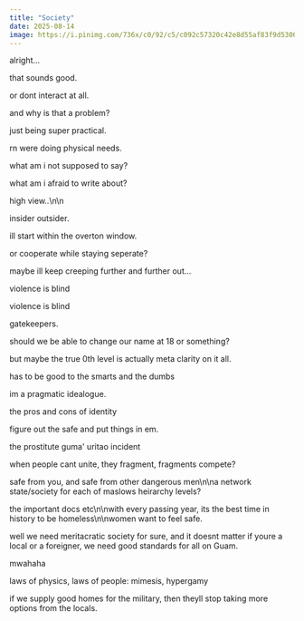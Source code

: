 ```yaml
---
title: "Society"
date: 2025-08-14
image: https://i.pinimg.com/736x/c0/92/c5/c092c57320c42e8d55af83f9d5306314.jpg
---
```


alright...

that sounds good.

or dont interact at all.

and why is that a problem?

just being super practical.

rn were doing physical needs.

what am i not supposed to say?

what am i afraid to write about?

high view..\n\n

insider outsider.

ill start within the overton window.

or cooperate while staying seperate?

maybe ill keep creeping further and further out...

violence is blind

violence is blind

gatekeepers.

should we be able to change our name at 18 or something?

but maybe the true 0th level is actually meta clarity on it all.

has to be good to the smarts and the dumbs

im a pragmatic idealogue.

the pros and cons of identity

figure out the safe and put things in em.

the prostitute guma' uritao incident

when people cant unite, they fragment, fragments compete?

safe from you, and safe from other dangerous men\n\na network state/society for each of maslows heirarchy levels?

the important docs etc\n\nwith every passing year, its the best time in history to be homeless\n\nwomen want to feel safe.

well we need meritacratic society for sure, and it doesnt matter if youre a local or a foreigner, we need good standards for all on Guam.

mwahaha

laws of physics, laws of people: mimesis, hypergamy

if we supply good homes for the military, then theyll stop taking more options from the locals.
